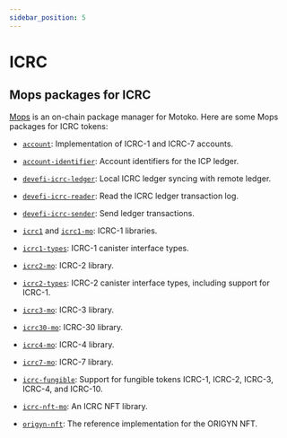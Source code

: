 ```yaml
---
sidebar_position: 5
---
```


# ICRC

## Mops packages for ICRC

[Mops](https://mops.one/) is an on-chain package manager for Motoko. Here are some Mops packages for ICRC tokens:

- [`account`](https://mops.one/account): Implementation of ICRC-1 and ICRC-7 accounts.

- [`account-identifier`](https://mops.one/account-identifier): Account identifiers for the ICP ledger.

- [`devefi-icrc-ledger`](https://mops.one/devefi-icrc-ledger): Local ICRC ledger syncing with remote ledger.

- [`devefi-icrc-reader`](https://mops.one/devefi-icrc-reader): Read the ICRC ledger transaction log.

- [`devefi-icrc-sender`](https://mops.one/devefi-icrc-sender): Send ledger transactions.

- [`icrc1`](https://mops.one/icrc1) and [`icrc1-mo`](https://mops.one/icrc1-mo): ICRC-1 libraries.

- [`icrc1-types`](https://mops.one/icrc1-types): ICRC-1 canister interface types.

- [`icrc2-mo`](https://mops.one/icrc2-mo): ICRC-2 library.

- [`icrc2-types`](https://mops.one/icrc2-types): ICRC-2 canister interface types, including support for ICRC-1.

- [`icrc3-mo`](https://mops.one/icrc3-mo): ICRC-3 library.

- [`icrc30-mo`](https://mops.one/icrc30-mo): ICRC-30 library.

- [`icrc4-mo`](https://mops.one/icrc4-mo): ICRC-4 library.

- [`icrc7-mo`](https://mops.one/icrc7-mo): ICRC-7 library.

- [`icrc-fungible`](https://mops.one/icrc-fungible): Support for fungible tokens ICRC-1, ICRC-2, ICRC-3, ICRC-4, and ICRC-10.

- [`icrc-nft-mo`](https://mops.one/icrc-nft-mo): An ICRC NFT library.

- [`origyn-nft`](https://mops.one/origyn-nft): The reference implementation for the ORIGYN NFT.